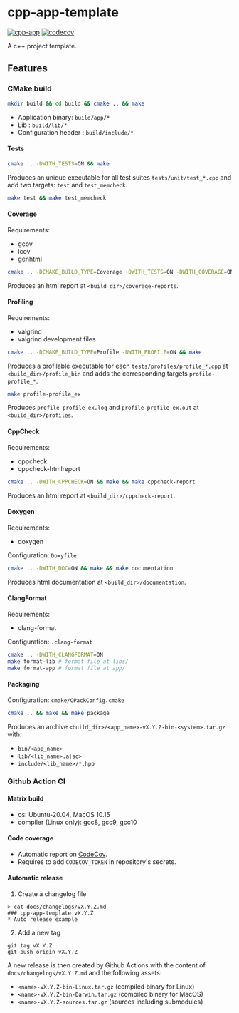 # cpp-app-template

[![cpp-app](https://github.com/tlemane/cpp-app-template/actions/workflows/ci.yml/badge.svg)](https://github.com/tlemane/cpp-app-template/actions/workflows/ci.yml)
[![codecov](https://codecov.io/gh/tlemane/cpp-app-template/branch/master/graph/badge.svg?token=CXO15KTTYE)](https://codecov.io/gh/tlemane/cpp-app-template)

A c++ project template.

## Features

### CMake build

```bash
mkdir build && cd build && cmake .. && make
```

* Application binary: `build/app/*`
* Lib : `build/lib/*`
* Configuration header : `build/include/*`

#### Tests


```bash
cmake .. -DWITH_TESTS=ON && make
```
Produces an unique executable for all test suites `tests/unit/test_*.cpp` and add two targets: `test` and `test_memcheck`.

```bash
make test && make test_memcheck
```

#### Coverage

Requirements:
* gcov
* lcov
* genhtml

```bash
cmake .. -DCMAKE_BUILD_TYPE=Coverage -DWITH_TESTS=ON -DWITH_COVERAGE=ON && make && make coverage-report
```
Produces an html report at `<build_dir>/coverage-reports`.

#### Profiling

Requirements:
* valgrind
* valgrind development files

```bash
cmake .. -DCMAKE_BUILD_TYPE=Profile -DWITH_PROFILE=ON && make
```
Produces a profilable executable for each `tests/profiles/profile_*.cpp` at `<build_dir>/profile_bin` and adds the corresponding targets `profile-profile_*`.

```bash
make profile-profile_ex
```
Produces `profile-profile_ex.log` and `profile-profile_ex.out` at `<build_dir>/profiles`.

#### CppCheck

Requirements:
* cppcheck
* cppcheck-htmlreport

```bash
cmake .. -DWITH_CPPCHECK=ON && make && make cppcheck-report
```
Produces an html report at `<build_dir>/cppcheck-report`.
#### Doxygen

Requirements:
* doxygen

Configuration: `Doxyfile`

```bash
cmake .. -DWITH_DOC=ON && make && make documentation
```
Produces html documentation at `<build_dir>/documentation`.

#### ClangFormat

Requirements:
* clang-format

Configuration: `.clang-format`

```bash
cmake .. -DWITH_CLANGFORMAT=ON
make format-lib # format file at libs/
make format-app # format file at app/
```

#### Packaging

Configuration: `cmake/CPackConfig.cmake`

```bash
cmake .. && make && make package
```
Produces an archive `<build_dir>/<app_name>-vX.Y.Z-bin-<system>.tar.gz` with:
* `bin/<app_name>`
* `lib/<lib_name>.a|so>`
* `include/<lib_name>/*.hpp`

### Github Action CI

#### Matrix build

* os: Ubuntu-20.04, MacOS 10.15
* compiler (Linux only): gcc8, gcc9, gcc10

#### Code coverage

* Automatic report on [CodeCov](https://app.codecov.io/gh/tlemane/cpp-app-template/).
* Requires to add `CODECOV_TOKEN` in repository's secrets.

#### Automatic release

1. Create a changelog file


```
> cat docs/changelogs/vX.Y.Z.md
### cpp-app-template vX.Y.Z
* Auto release example
```

2. Add a new tag

```
git tag vX.Y.Z
git push origin vX.Y.Z
```

A new release is then created by Github Actions with the content of `docs/changelogs/vX.Y.Z.md` and the following assets:
  * `<name>-vX.Y.Z-bin-Linux.tar.gz` (compiled binary for Linux)
  * `<name>-vX.Y.Z-bin-Darwin.tar.gz` (compiled binary for MacOS)
  * `<name>-vX.Y.Z-sources.tar.gz` (sources including submodules)